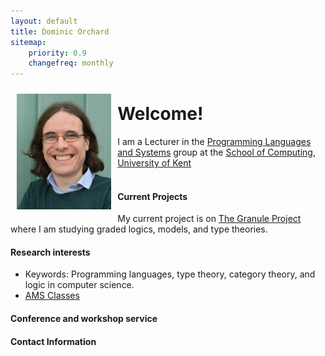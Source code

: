 ```yaml
---
layout: default
title: Dominic Orchard
sitemap:
    priority: 0.9
    changefreq: monthly
---
```


<img src="images/face.jpg" style="float:left;padding:10px;" width="30%" alt="Dominic Orchards' photo">

Welcome!
===

I am a Lecturer in the <a href="https://research.kent.ac.uk/programming-languages-systems/">Programming Languages and Systems</a> group at the
<a href="https://www.kent.ac.uk/computing">School of Computing</a>,
<a href="http://www.kent.ac.uk"> University of Kent</a>
<br><br>

#### Current Projects

My current project is
on <a href="https://granule-project.github.io/">The Granule
Project</a> where I am studying graded logics, models, and type theories.

#### Research interests

- Keywords: Programming languages, type theory, category theory, and logic in computer science.
- [AMS Classes](/AMS-classes.html)

#### Conference and workshop service

<h4>Contact Information</h4>


